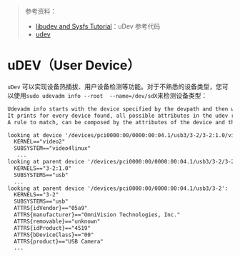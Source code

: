 > 参考资料：
>
> - [libudev and Sysfs Tutorial](http://cholla.mmto.org/computers/usb/OLD/tutorial_usbloger.html)：uDev 参考代码
> - [udev](https://wiki.archlinux.org/title/Udev)

# uDEV（User Device）

`uDev` 可以实现设备热插拔、用户设备检测等功能。对于不熟悉的设备类型，您可以使用`sudo udevadm info --root  --name=/dev/sdX`来检测设备类型：

```txt
Udevadm info starts with the device specified by the devpath and then walks up the chain of parent devices.
It prints for every device found, all possible attributes in the udev rules key format.
A rule to match, can be composed by the attributes of the device and the attributes from one single parent device.

looking at device '/devices/pci0000:00/0000:00:04.1/usb3/3-2/3-2:1.0/video4linux/video2':
  KERNEL=="video2"
  SUBSYSTEM=="video4linux"
   ...
looking at parent device '/devices/pci0000:00/0000:00:04.1/usb3/3-2/3-2:1.0':
  KERNELS=="3-2:1.0"
  SUBSYSTEMS=="usb"
  ...
looking at parent device '/devices/pci0000:00/0000:00:04.1/usb3/3-2':
  KERNELS=="3-2"
  SUBSYSTEMS=="usb"
  ATTRS{idVendor}=="05a9"
  ATTRS{manufacturer}=="OmniVision Technologies, Inc."
  ATTRS{removable}=="unknown"
  ATTRS{idProduct}=="4519"
  ATTRS{bDeviceClass}=="00"
  ATTRS{product}=="USB Camera"
  ...
```



